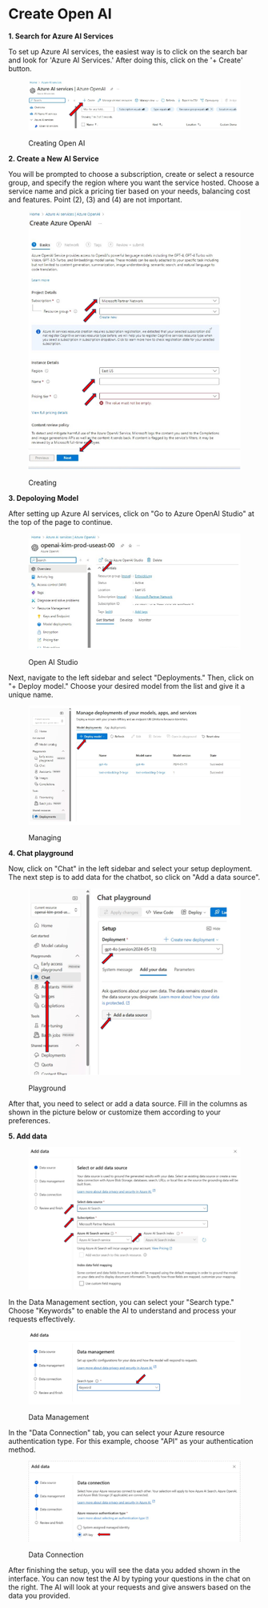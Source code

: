 # Create Open AI

**1. Search for Azure AI Services** &#x20;

To set up Azure AI services, the easiest way is to click on the search bar and look for 'Azure AI Services.' After doing this, click on the '+ Create' button.&#x20;

<figure><img src="../.gitbook/assets/Screenshot 2024-09-27 114139.png" alt=""><figcaption><p>Creating Open AI</p></figcaption></figure>

**2. Create a New AI Service**&#x20;

You will be prompted to choose a subscription, create or select a resource group, and specify the region where you want the service hosted. Choose a service name and pick a pricing tier based on your needs, balancing cost and features. Point (2), (3) and (4) are not important.&#x20;

<figure><img src="../.gitbook/assets/Screenshot 2024-09-27 114348.png" alt=""><figcaption><p>Creating</p></figcaption></figure>

**3. Depoloying Model**&#x20;

After setting up Azure AI services, click on "Go to Azure OpenAI Studio" at the top of the page to continue.&#x20;

<figure><img src="../.gitbook/assets/Screenshot 2024-09-27 114440.png" alt=""><figcaption><p>Open AI Studio</p></figcaption></figure>

Next, navigate to the left sidebar and select "Deployments." Then, click on "+ Deploy model." Choose your desired model from the list and give it a unique name.

<figure><img src="../.gitbook/assets/Screenshot 2024-09-27 124414.png" alt=""><figcaption><p>Managing</p></figcaption></figure>

**4. Chat playground**&#x20;

Now, click on "Chat" in the left sidebar and select your setup deployment. The next step is to add data for the chatbot, so click on "Add a data source".&#x20;

<figure><img src="../.gitbook/assets/image.png" alt=""><figcaption><p>Playground</p></figcaption></figure>

After that, you need to select or add a data source. Fill in the columns as shown in the picture below or customize them according to your preferences.

**5. Add data**

<figure><img src="../.gitbook/assets/image (4).png" alt=""><figcaption></figcaption></figure>

In the Data Management section, you can select your "Search type." Choose "Keywords" to enable the AI to understand and process your requests effectively.

<figure><img src="../.gitbook/assets/image (1).png" alt=""><figcaption><p>Data Management</p></figcaption></figure>

In the "Data Connection" tab, you can select your Azure resource authentication type. For this example, choose "API" as your authentication method.

<figure><img src="../.gitbook/assets/image (2).png" alt=""><figcaption><p>Data Connection</p></figcaption></figure>

After finishing the setup, you will see the data you added shown in the interface. You can now test the AI by typing your questions in the chat on the right. The AI will look at your requests and give answers based on the data you provided.
